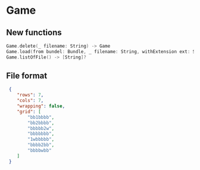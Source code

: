 # Game

## New functions

```swift
Game.delete(_ filename: String) -> Game
Game.load(from bundel: Bundle, _ filename: String, withExtension ext: String?) -> Game
Game.listOfFile() -> [String]?
```

## File format

```json
 {
    "rows": 7,
    "cols": 7,
    "wrapping": false,
    "grid": [
        "bb1bbbb",
        "bb2bbbb",
        "bbbbb2w",
        "bbbbbbb",
        "1wbbbbb",
        "bbbb2bb",
        "bbbbwbb"
    ]
 }
```
